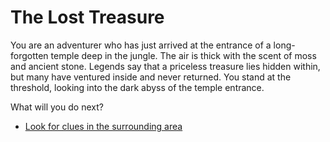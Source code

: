 # The Lost Treasure

You are an adventurer who has just arrived at the entrance of a long-forgotten temple deep in the jungle. The air is thick with the scent of moss and ancient stone. Legends say that a priceless treasure lies hidden within, but many have ventured inside and never returned. You stand at the threshold, looking into the dark abyss of the temple entrance.

What will you do next?

- [Look for clues in the surrounding area](clues-area.md)
